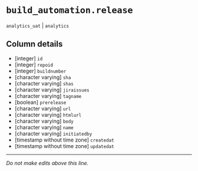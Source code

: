 # `build_automation.release`
`analytics_uat` | `analytics`

## Column details
* [integer]   `id`
* [integer]   `repoid`
* [integer]   `buildnumber`
* [character varying] `sha`
* [character varying] `shas`
* [character varying] `jiraissues`
* [character varying] `tagname`
* [boolean]   `prerelease`
* [character varying] `url`
* [character varying] `htmlurl`
* [character varying] `body`
* [character varying] `name`
* [character varying] `initiatedby`
* [timestamp without time zone] `createdat`
* [timestamp without time zone] `updatedat`

-------------------------------------------------------------------------------
*Do not make edits above this line.*
